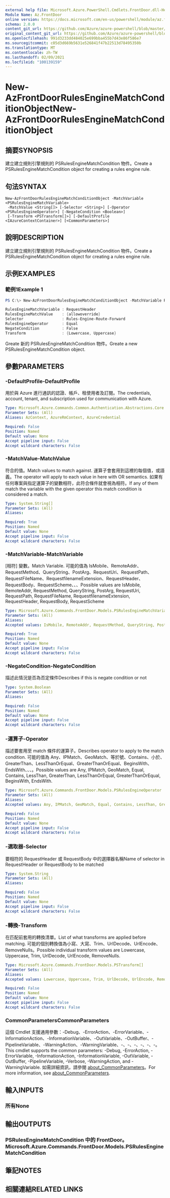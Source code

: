 ```yaml
---
external help file: Microsoft.Azure.PowerShell.Cmdlets.FrontDoor.dll-Help.xml
Module Name: Az.FrontDoor
online version: https://docs.microsoft.com/en-us/powershell/module/az.frontdoor/new-azfrontdoorrulesenginematchconditionobject
schema: 2.0.0
content_git_url: https://github.com/Azure/azure-powershell/blob/master/src/FrontDoor/FrontDoor/help/New-AzFrontDoorRulesEngineMatchConditionObject.md
original_content_git_url: https://github.com/Azure/azure-powershell/blob/master/src/FrontDoor/FrontDoor/help/New-AzFrontDoorRulesEngineMatchConditionObject.md
ms.openlocfilehash: 991d3233dd484025e699bba455b7d43e86f586e7
ms.sourcegitcommit: c05d3d669b5631e526841f47b22513d78495350b
ms.translationtype: MT
ms.contentlocale: zh-TW
ms.lasthandoff: 02/09/2021
ms.locfileid: "100139159"
---
```

# <span data-ttu-id="187de-101">New-AzFrontDoorRulesEngineMatchConditionObject</span><span class="sxs-lookup"><span data-stu-id="187de-101">New-AzFrontDoorRulesEngineMatchConditionObject</span></span>

## <span data-ttu-id="187de-102">摘要</span><span class="sxs-lookup"><span data-stu-id="187de-102">SYNOPSIS</span></span>
<span data-ttu-id="187de-103">建立建立規則引擎規則的 PSRulesEngineMatchCondition 物件。</span><span class="sxs-lookup"><span data-stu-id="187de-103">Create a PSRulesEngineMatchCondition object for creating a rules engine rule.</span></span>

## <span data-ttu-id="187de-104">句法</span><span class="sxs-lookup"><span data-stu-id="187de-104">SYNTAX</span></span>

```
New-AzFrontDoorRulesEngineMatchConditionObject -MatchVariable <PSRulesEngineMatchVariable>
 -MatchValue <String[]> [-Selector <String>] [-Operator <PSRulesEngineOperator>] [-NegateCondition <Boolean>]
 [-Transform <PSTransform[]>] [-DefaultProfile <IAzureContextContainer>] [<CommonParameters>]
```

## <span data-ttu-id="187de-105">說明</span><span class="sxs-lookup"><span data-stu-id="187de-105">DESCRIPTION</span></span>
<span data-ttu-id="187de-106">建立建立規則引擎規則的 PSRulesEngineMatchCondition 物件。</span><span class="sxs-lookup"><span data-stu-id="187de-106">Create a PSRulesEngineMatchCondition object for creating a rules engine rule.</span></span>

## <span data-ttu-id="187de-107">示例</span><span class="sxs-lookup"><span data-stu-id="187de-107">EXAMPLES</span></span>

### <span data-ttu-id="187de-108">範例1</span><span class="sxs-lookup"><span data-stu-id="187de-108">Example 1</span></span>
```powershell
PS C:\> New-AzFrontDoorRulesEngineMatchConditionObject -MatchVariable RequestHeader -Operator Equal -MatchValue allowoverride -Transform "LowerCase", "UpperCase"-Selector Rules-Engine-Route-Forward -NegateCondition $false

RulesEngineMatchVariable : RequestHeader
RulesEngineMatchValue    : {allowoverride}
Selector                 : Rules-Engine-Route-Forward
RulesEngineOperator      : Equal
NegateCondition          : False
Transform                : {Lowercase, Uppercase}
```

<span data-ttu-id="187de-109">Greate 新的 PSRulesEngineMatchCondition 物件。</span><span class="sxs-lookup"><span data-stu-id="187de-109">Greate a new PSRulesEngineMatchCondition object.</span></span>

## <span data-ttu-id="187de-110">參數</span><span class="sxs-lookup"><span data-stu-id="187de-110">PARAMETERS</span></span>

### <span data-ttu-id="187de-111">-DefaultProfile</span><span class="sxs-lookup"><span data-stu-id="187de-111">-DefaultProfile</span></span>
<span data-ttu-id="187de-112">用於與 Azure 進行通訊的認證、帳戶、租使用者及訂閱。</span><span class="sxs-lookup"><span data-stu-id="187de-112">The credentials, account, tenant, and subscription used for communication with Azure.</span></span>

```yaml
Type: Microsoft.Azure.Commands.Common.Authentication.Abstractions.Core.IAzureContextContainer
Parameter Sets: (All)
Aliases: AzContext, AzureRmContext, AzureCredential

Required: False
Position: Named
Default value: None
Accept pipeline input: False
Accept wildcard characters: False
```

### <span data-ttu-id="187de-113">-MatchValue</span><span class="sxs-lookup"><span data-stu-id="187de-113">-MatchValue</span></span>
<span data-ttu-id="187de-114">符合的值。</span><span class="sxs-lookup"><span data-stu-id="187de-114">Match values to match against.</span></span>
<span data-ttu-id="187de-115">運算子會套用到這裡的每個值，或語義。</span><span class="sxs-lookup"><span data-stu-id="187de-115">The operator will apply to each value in here with OR semantics.</span></span>
<span data-ttu-id="187de-116">如果有任何專案與指定運算子的變數相符，此符合條件就會視為相符。</span><span class="sxs-lookup"><span data-stu-id="187de-116">If any of them match the variable with the given operator this match condition is considered a match.</span></span>

```yaml
Type: System.String[]
Parameter Sets: (All)
Aliases:

Required: True
Position: Named
Default value: None
Accept pipeline input: False
Accept wildcard characters: False
```

### <span data-ttu-id="187de-117">-MatchVariable</span><span class="sxs-lookup"><span data-stu-id="187de-117">-MatchVariable</span></span>
<span data-ttu-id="187de-118">[相符] 變數。</span><span class="sxs-lookup"><span data-stu-id="187de-118">Match Variable.</span></span>
<span data-ttu-id="187de-119">可能的值為 IsMobile、RemoteAddr、RequestMethod、QueryString、PostArg、RequestUri、RequestPath、RequestFileName、RequestfilenameExtension、RequestHeader、RequestBody、RequestScheme、、、</span><span class="sxs-lookup"><span data-stu-id="187de-119">Possible values are IsMobile, RemoteAddr, RequestMethod, QueryString, PostArg, RequestUri, RequestPath, RequestFileName, RequestfilenameExtension, RequestHeader, RequestBody, RequestScheme</span></span>

```yaml
Type: Microsoft.Azure.Commands.FrontDoor.Models.PSRulesEngineMatchVariable
Parameter Sets: (All)
Aliases:
Accepted values: IsMobile, RemoteAddr, RequestMethod, QueryString, PostArgs, RequestUri, RequestPath, RequestFilename, RequestFilenameExtension, RequestHeader, RequestBody, RequestScheme

Required: True
Position: Named
Default value: None
Accept pipeline input: False
Accept wildcard characters: False
```

### <span data-ttu-id="187de-120">-NegateCondition</span><span class="sxs-lookup"><span data-stu-id="187de-120">-NegateCondition</span></span>
<span data-ttu-id="187de-121">描述此情況是否為否定條件</span><span class="sxs-lookup"><span data-stu-id="187de-121">Describes if this is negate condition or not</span></span>

```yaml
Type: System.Boolean
Parameter Sets: (All)
Aliases:

Required: False
Position: Named
Default value: None
Accept pipeline input: False
Accept wildcard characters: False
```

### <span data-ttu-id="187de-122">-運算子</span><span class="sxs-lookup"><span data-stu-id="187de-122">-Operator</span></span>
<span data-ttu-id="187de-123">描述要套用至 match 條件的運算子。</span><span class="sxs-lookup"><span data-stu-id="187de-123">Describes operator to apply to the match condition.</span></span>
<span data-ttu-id="187de-124">可能的值為 Any、IPMatch、GeoMatch、等於號、Contains、小於、GreaterThan、LessThanOrEqual、GreaterThanOrEqual、BeginsWith、EndsWith、、、。</span><span class="sxs-lookup"><span data-stu-id="187de-124">Possible values are Any, IPMatch, GeoMatch, Equal, Contains, LessThan, GreaterThan, LessThanOrEqual, GreaterThanOrEqual, BeginsWith, EndsWith.</span></span>

```yaml
Type: Microsoft.Azure.Commands.FrontDoor.Models.PSRulesEngineOperator
Parameter Sets: (All)
Aliases:
Accepted values: Any, IPMatch, GeoMatch, Equal, Contains, LessThan, GreaterThan, LessThanOrEqual, GreaterThanOrEqual, BeginsWith, EndsWith

Required: False
Position: Named
Default value: None
Accept pipeline input: False
Accept wildcard characters: False
```

### <span data-ttu-id="187de-125">-選取器</span><span class="sxs-lookup"><span data-stu-id="187de-125">-Selector</span></span>
<span data-ttu-id="187de-126">要相符的 RequestHeader 或 RequestBody 中的選擇器名稱</span><span class="sxs-lookup"><span data-stu-id="187de-126">Name of selector in RequestHeader or RequestBody to be matched</span></span>

```yaml
Type: System.String
Parameter Sets: (All)
Aliases:

Required: False
Position: Named
Default value: None
Accept pipeline input: False
Accept wildcard characters: False
```

### <span data-ttu-id="187de-127">-轉換</span><span class="sxs-lookup"><span data-stu-id="187de-127">-Transform</span></span>
<span data-ttu-id="187de-128">在匹配前套用的轉換清單。</span><span class="sxs-lookup"><span data-stu-id="187de-128">List of what transforms are applied before matching.</span></span> <span data-ttu-id="187de-129">可能的個別轉換值為小寫、大寫、Trim、UrlDecode、UrlEncode、RemoveNulls。</span><span class="sxs-lookup"><span data-stu-id="187de-129">Possible individual transform values are Lowercase, Uppercase, Trim, UrlDecode, UrlEncode, RemoveNulls.</span></span>

```yaml
Type: Microsoft.Azure.Commands.FrontDoor.Models.PSTransform[]
Parameter Sets: (All)
Aliases:
Accepted values: Lowercase, Uppercase, Trim, UrlDecode, UrlEncode, RemoveNulls

Required: False
Position: Named
Default value: None
Accept pipeline input: False
Accept wildcard characters: False
```

### <span data-ttu-id="187de-130">CommonParameters</span><span class="sxs-lookup"><span data-stu-id="187de-130">CommonParameters</span></span>
<span data-ttu-id="187de-131">這個 Cmdlet 支援通用參數：-Debug、-ErrorAction、-ErrorVariable、-InformationAction、-InformationVariable、-OutVariable、-OutBuffer、-PipelineVariable、-WarningAction、-WarningVariable、-、-、-、-、-、-。</span><span class="sxs-lookup"><span data-stu-id="187de-131">This cmdlet supports the common parameters: -Debug, -ErrorAction, -ErrorVariable, -InformationAction, -InformationVariable, -OutVariable, -OutBuffer, -PipelineVariable, -Verbose, -WarningAction, and -WarningVariable.</span></span> <span data-ttu-id="187de-132">如需詳細資訊，請參閱 [about_CommonParameters](http://go.microsoft.com/fwlink/?LinkID=113216)。</span><span class="sxs-lookup"><span data-stu-id="187de-132">For more information, see [about_CommonParameters](http://go.microsoft.com/fwlink/?LinkID=113216).</span></span>

## <span data-ttu-id="187de-133">輸入</span><span class="sxs-lookup"><span data-stu-id="187de-133">INPUTS</span></span>

### <span data-ttu-id="187de-134">所有</span><span class="sxs-lookup"><span data-stu-id="187de-134">None</span></span>

## <span data-ttu-id="187de-135">輸出</span><span class="sxs-lookup"><span data-stu-id="187de-135">OUTPUTS</span></span>

### <span data-ttu-id="187de-136">PSRulesEngineMatchCondition 中的 FrontDoor。</span><span class="sxs-lookup"><span data-stu-id="187de-136">Microsoft.Azure.Commands.FrontDoor.Models.PSRulesEngineMatchCondition</span></span>

## <span data-ttu-id="187de-137">筆記</span><span class="sxs-lookup"><span data-stu-id="187de-137">NOTES</span></span>

## <span data-ttu-id="187de-138">相關連結</span><span class="sxs-lookup"><span data-stu-id="187de-138">RELATED LINKS</span></span>
